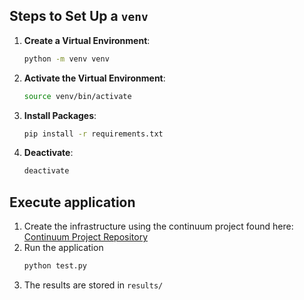## Steps to Set Up a `venv`

1. **Create a Virtual Environment**:
    ```bash
    python -m venv venv
    ```

2. **Activate the Virtual Environment**:
    ```bash
    source venv/bin/activate
    ```

3. **Install Packages**:
    ```bash
    pip install -r requirements.txt
    ``````

4. **Deactivate**:
    ```bash
    deactivate
    ```

## Execute application
1. Create the infrastructure using the continuum project found here:\
[Continuum Project Repository](https://github.com/atlarge-research/continuum)
2. Run the application
    ```bash
    python test.py
    ```
3. The results are stored in `results/`